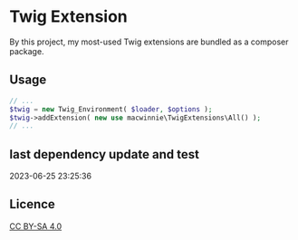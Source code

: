 # Twig Extension

By this project, my most-used Twig extensions are bundled as a composer package.

## Usage

```php
// ...
$twig = new Twig_Environment( $loader, $options );
$twig->addExtension( new use macwinnie\TwigExtensions\All() );
// ...
```

## last dependency update and test

2023-06-25 23:25:36

## Licence

[CC BY-SA 4.0](https://creativecommons.org/licenses/by-sa/4.0/deed.en)
